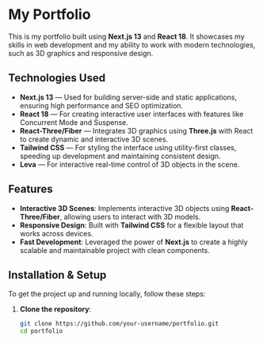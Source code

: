 # My Portfolio

This is my portfolio built using **Next.js 13** and **React 18**. It showcases my skills in web development and my ability to work with modern technologies, such as 3D graphics and responsive design.

## Technologies Used

- **Next.js 13** — Used for building server-side and static applications, ensuring high performance and SEO optimization.
- **React 18** — For creating interactive user interfaces with features like Concurrent Mode and Suspense.
- **React-Three/Fiber** — Integrates 3D graphics using **Three.js** with React to create dynamic and interactive 3D scenes.
- **Tailwind CSS** — For styling the interface using utility-first classes, speeding up development and maintaining consistent design.
- **Leva** — For interactive real-time control of 3D objects in the scene.

## Features

- **Interactive 3D Scenes**: Implements interactive 3D objects using **React-Three/Fiber**, allowing users to interact with 3D models.
- **Responsive Design**: Built with **Tailwind CSS** for a flexible layout that works across devices.
- **Fast Development**: Leveraged the power of **Next.js** to create a highly scalable and maintainable project with clean components.

## Installation & Setup

To get the project up and running locally, follow these steps:

1. **Clone the repository**:

   ```bash
   git clone https://github.com/your-username/portfolio.git
   cd portfolio

